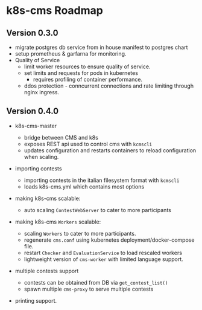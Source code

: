 # k8s-cms Roadmap
## Version 0.3.0
- migrate postgres db service from in house manifest to postgres chart
- setup prometheus & garfarna for monitoring.
- Quality of Service
    - limit worker resources to ensure quality of service.
    - set limits and requests for pods in kubernetes
		- requires profiling of container performance. 
	- ddos protection - conncurrent connections and rate limiting through nginx ingress.

## Version 0.4.0
- k8s-cms-master 
    - bridge between CMS and k8s
    - exposes REST api used to control cms with `kcmscli` 
    - updates configuration and restarts containers to reload configuration when scaling.
- importing contests
    - importing contests in the italian filesystem format with `kcmscli`
    - loads k8s-cms.yml which contains most options
- making k8s-cms scalable:
    - auto scaling `ContestWebServer` to cater to more participants
- making k8s-cms `Workers` scalable:
    - scaling `Workers` to cater to more participants.
    - regenerate `cms.conf` using kubernetes deployment/docker-compose file.
    - restart `Checker` and `EvaluationService` to load rescaled workers
    - lightweight version of `cms-worker` with limited language support.

- multiple contests support
    - contests can be obtained from DB via `get_contest_list()`
    - spawn multiple `cms-proxy` to serve multiple contests

- printing support.
